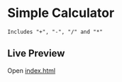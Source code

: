 # Simple Calculator
```
Includes "+", "-", "/" and "*"
```

## Live Preview
Open [index.html](https://razvanwebdev.github.io/Simple-Calculator/Index.html)